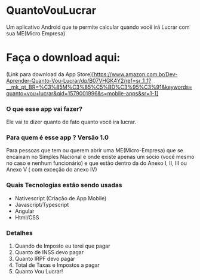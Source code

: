 # QuantoVouLucrar
Um aplicativo Android que te permite calcular quando você irá Lucrar com sua ME(Micro Empresa)

# Faça o download aqui:
(Link para download da App Store)[https://www.amazon.com.br/Dev-Aprender-Quanto-Vou-Lucrar/dp/B07VHGK4Y2/ref=sr_1_1?__mk_pt_BR=%C3%85M%C3%85%C5%BD%C3%95%C3%91&keywords=quanto+vou+lucrar&qid=1579001996&s=mobile-apps&sr=1-1]
### O que esse app vai fazer? ###
Ele vai te dizer quanto de fato quanto você ira lucrar.

### Para quem é esse app ? Versão 1.0 ###

Para pessoas que tem ou querem abrir uma ME(Micro-Empresa) que se encaixam no Simples Nacional e onde existe apenas um sócio (você mesmo no caso e nenhum funcionário) e que estão dentro da do Anexo I, II, III ou Anexo V ( com exceção do anexo IV)

### Quais Tecnologias estão sendo usadas ###

* Nativescript (Criação de App Mobile)
* Javascript/Typescript
* Angular
* Html/CSS

### Detalhes ###
1. Quando de Imposto eu terei que pagar
2. Quanto de INSS devo pagar
3. Quanto IRPF devo pagar
4. Total de Taxas e Impostos a pagar
5. Quanto Vou Lucrar!
